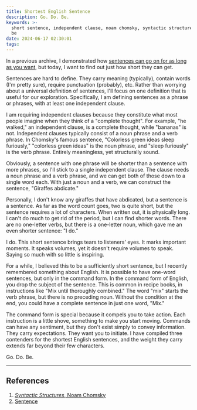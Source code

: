 ```yaml
---
title: Shortest English Sentence
description: Go. Do. Be.
keywords: >-
  short sentence, independent clause, noam chomsky, syntactic structures, go do
  be
date: 2024-06-17 02:30:01
tags:
---
```



In a previous archive, I demonstrated how [sentences can go on for as long as you want](/run-on-sentences/), but today, I want to find out just how short they can get. 

Sentences are hard to define. They carry meaning (typically), contain words (I'm pretty sure), require punctuation (probably), etc. Rather than worrying about a universal definition of sentences, I'll focus on one definition that is useful for our exploration. Specifically, I am defining sentences as a phrase or phrases, with at least one independent clause.

I am requiring independent clauses because they constitute what most people imagine when they think of a "complete thought". For example, "he walked," an independent clause, is a complete thought, while "bananas" is not. Independent clauses typically consist of a noun phrase and a verb phrase. In Chomsky's famous sentence, "Colorless green ideas sleep furiously," "colorless green ideas" is the noun phrase, and "sleep furiously" is the verb phrase. Entirely meaningless, yet structurally sound.

Obviously, a sentence with one phrase will be shorter than a sentence with more phrases, so I'll stick to a single independent clause. The clause needs a noun phrase and a verb phrase, and we can get both of those down to a single word each. With just a noun and a verb, we can construct the sentence, "Giraffes abdicate." 

Personally, I don't know any giraffes that have abdicated, but a sentence is a sentence. As far as the word count goes, two is quite short, but the sentence requires a lot of characters. When written out, it is physically long. I can't do much to get rid of the period, but I can find shorter words. There are no one-letter verbs, but there is a one-letter noun, which gave me an even shorter sentence: "I do."

I do. This short sentence brings tears to listeners' eyes. It marks important moments. It speaks volumes, yet it doesn't require volumes to speak. Saying so much with so little is inspiring.

For a while, I believed this to be a sufficiently short sentence, but I recently remembered something about English. It is possible to have one-word sentences, but only in the command form. In the command form of English, you drop the subject of the sentence. This is common in recipe books, in instructions like "Mix until thoroughly combined." The word "mix" starts the verb phrase, but there is no preceding noun. Without the condition at the end, you could have a complete sentence in just one word, "Mix."

The command form is special because it compels you to take action. Each instruction is a little shove, something to make you start moving. Commands can have any sentiment, but they don't exist simply to convey information. They carry expectations. They want you to initiate. I have compiled three contenders for the shortest English sentences, and the weight they carry extends far beyond their few characters.

Go. Do. Be.

---

## References

1. [*Syntactic Structures*, Noam Chomsky](https://www.ling.upenn.edu/courses/ling5700/Chomsky1957.pdf)
2. [Sentence](https://en.wikipedia.org/wiki/Sentence_(linguistics))